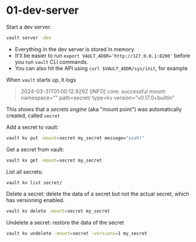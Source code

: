# 01-dev-server

Start a dev server:
```bash
vault server -dev
```
- Everything in the dev server is stored in memory.
- It'll be easier to run `export VAULT_ADDR='http://127.0.0.1:8200'` before you run `vault` CLI commands.
- You can also hit the API using `curl $VAULT_ADDR/sys/init`, for example

When `vault` starts up, it logs
> 2024-03-31T01:00:12.929Z [INFO]  core: successful mount: namespace="" path=secret/ type=kv version="v0.17.0+builtin"

This shows that a _secrets engine_ (aka "mount point") was automatically created, called `secret`

Add a secret to vault:
```bash
vault kv put -mount=secret my_secret message="sssh!"
```

Get a secret from vault:
```bash
vault kv get -mount=secret my_secret
```

List all secrets:
```bash
vault kv list secret/
```

Delete a secret: delete the data of a secret but not the actual secret, which has versioning enabled.
```bash
vault kv delete -mount=secret my_secret
```

Undelete a secret: restore the data of the secret
```bash
vault kv undelete -mount=secret -versions=1 my_secret
```